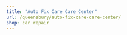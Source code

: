 ```yaml
---
title: "Auto Fix Care Care Center"
url: /queensbury/auto-fix-care-care-center/
shop: car repair
---
```

